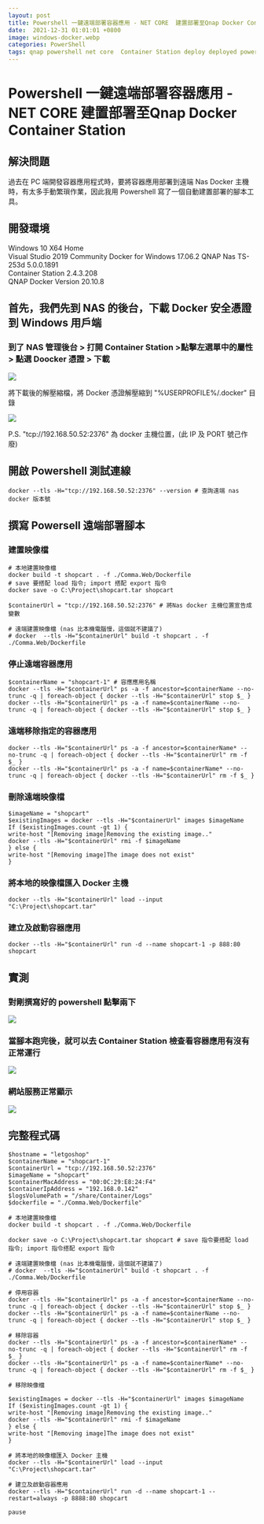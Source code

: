 ```yaml
---
layout: post
title: Powershell 一鍵遠端部署容器應用 - NET CORE  建置部署至Qnap Docker Container Station
date:  2021-12-31 01:01:01 +0800
image: windows-docker.webp
categories: PowerShell
tags: qnap powershell net core  Container Station deploy deployed powershell
---
```

# Powershell 一鍵遠端部署容器應用 - NET CORE  建置部署至Qnap Docker Container Station

## 解決問題
過去在 PC 端開發容器應用程式時，要將容器應用部署到遠端 Nas Docker 主機時，有太多手動繁瑣作業，因此我用 Powershell 寫了一個自動建置部署的腳本工具。

## 開發環境
Windows 10 X64 Home   
Visual Studio 2019 Community
Docker for Windows 17.06.2
QNAP Nas TS-253d 5.0.0.1891   
Container Station 2.4.3.208   
QNAP Docker Version 20.10.8   

## 首先，我們先到 NAS 的後台，下載 Docker 安全憑證到 Windows 用戶端

### 到了 NAS 管理後台 > 打開 Container Station >點擊左選單中的屬性 >  點選 Doocker 憑證 > 下載

![](https://i.imgur.com/2v4Lw0S.png)

將下載後的解壓縮檔，將 Docker 憑證解壓縮到 "%USERPROFILE%/.docker" 目錄

![](https://i.imgur.com/51PWcNa.png)

P.S. "tcp://192.168.50.52:2376" 為 docker 主機位置，(此 IP 及 PORT 號己作廢)

## 開啟 Powershell 測試連線
```
docker --tls -H="tcp://192.168.50.52:2376" --version # 查詢遠端 nas docker 版本號
```

## 撰寫 Powersell 遠端部署腳本

### 建置映像檔
```
# 本地建置映像檔
docker build -t shopcart . -f ./Comma.Web/Dockerfile
# save 要搭配 load 指令; import 搭配 export 指令
docker save -o C:\Project\shopcart.tar shopcart 

$containerUrl = "tcp://192.168.50.52:2376" # 將Nas docker 主機位置宣告成變數

# 遠端建置映像檔 (nas 比本機電腦慢，這個就不建議了)
# docker  --tls -H="$containerUrl" build -t shopcart . -f ./Comma.Web/Dockerfile
```
### 停止遠端容器應用
```
$containerName = "shopcart-1" # 容應應用名稱
docker --tls -H="$containerUrl" ps -a -f ancestor=$containerName --no-trunc -q | foreach-object { docker --tls -H="$containerUrl" stop $_ }
docker --tls -H="$containerUrl" ps -a -f name=$containerName --no-trunc -q | foreach-object { docker --tls -H="$containerUrl" stop $_ }
```

### 遠端移除指定的容器應用

```
docker --tls -H="$containerUrl" ps -a -f ancestor=$containerName* --no-trunc -q | foreach-object { docker --tls -H="$containerUrl" rm -f $_ }
docker --tls -H="$containerUrl" ps -a -f name=$containerName* --no-trunc -q | foreach-object { docker --tls -H="$containerUrl" rm -f $_ }
```

### 刪除遠端映像檔
```
$imageName = "shopcart"
$existingImages = docker --tls -H="$containerUrl" images $imageName
If ($existingImages.count -gt 1) {
write-host "[Removing image]Removing the existing image.."
docker --tls -H="$containerUrl" rmi -f $imageName
} else {
write-host "[Removing image]The image does not exist"
}
```

### 將本地的映像檔匯入 Docker 主機

```
docker --tls -H="$containerUrl" load --input  "C:\Project\shopcart.tar"
```

### 建立及啟動容器應用
```
docker --tls -H="$containerUrl" run -d --name shopcart-1 -p 888:80 shopcart
```

## 實測
### 對剛撰寫好的 powershell 點擊兩下
![](https://i.imgur.com/xtHcrwc.png)
### 當腳本跑完後，就可以去 Container Station 檢查看容器應用有沒有正常運行
![](https://i.imgur.com/W9FAEZV.png)
### 網站服務正常顯示
![](https://i.imgur.com/zP3kqp4.jpg)

## 完整程式碼

```
$hostname = "letgoshop"
$containerName = "shopcart-1"
$containerUrl = "tcp://192.168.50.52:2376"
$imageName = "shopcart"
$containerMacAddress = "00:0C:29:E8:24:F4"
$containerIpAddress = "192.168.0.142"
$logsVolumePath = "/share/Container/Logs"
$dockerfile = "./Comma.Web/Dockerfile"

# 本地建置映像檔
docker build -t shopcart . -f ./Comma.Web/Dockerfile

docker save -o C:\Project\shopcart.tar shopcart # save 指令要搭配 load 指令; import 指令搭配 export 指令

# 遠端建置映像檔 (nas 比本機電腦慢，這個就不建議了)
# docker  --tls -H="$containerUrl" build -t shopcart . -f ./Comma.Web/Dockerfile

# 停用容器
docker --tls -H="$containerUrl" ps -a -f ancestor=$containerName --no-trunc -q | foreach-object { docker --tls -H="$containerUrl" stop $_ }
docker --tls -H="$containerUrl" ps -a -f name=$containerName --no-trunc -q | foreach-object { docker --tls -H="$containerUrl" stop $_ }

# 移除容器
docker --tls -H="$containerUrl" ps -a -f ancestor=$containerName* --no-trunc -q | foreach-object { docker --tls -H="$containerUrl" rm -f $_ }
docker --tls -H="$containerUrl" ps -a -f name=$containerName* --no-trunc -q | foreach-object { docker --tls -H="$containerUrl" rm -f $_ }

# 移除映像檔

$existingImages = docker --tls -H="$containerUrl" images $imageName
If ($existingImages.count -gt 1) {
write-host "[Removing image]Removing the existing image.."
docker --tls -H="$containerUrl" rmi -f $imageName
} else {
write-host "[Removing image]The image does not exist"
}

# 將本地的映像檔匯入 Docker 主機
docker --tls -H="$containerUrl" load --input  "C:\Project\shopcart.tar"
				
# 建立及啟動容器應用
docker --tls -H="$containerUrl" run -d --name shopcart-1 --restart=always -p 8888:80 shopcart			

pause

```
